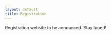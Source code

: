 ```yaml
---
layout: default
title: Registration
---
```


<div class="col-12 col-sm-12 col-lg-12">

  <p>
    <div class="alert alert-warning">Registration website to be announced. Stay tuned!</div>
  </p>

</div><!--/span-->
